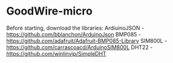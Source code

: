# GoodWire-micro

Before starting, download the libraries:
ArdiuinoJSON - https://github.com/bblanchon/ArduinoJson
BMP085 - https://github.com/adafruit/Adafruit-BMP085-Library
SIM800L -https://github.com/carrascoacd/ArduinoSIM800L
DHT22 -https://github.com/winlinvip/SimpleDHT


